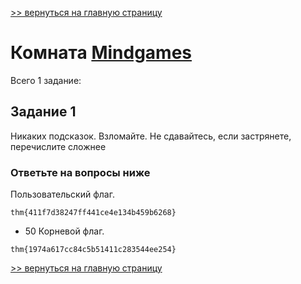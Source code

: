 [>> вернуться на главную страницу](https://github.com/BEPb/tryhackme/blob/master/README.md)

# Комната [Mindgames](https://tryhackme.com/r/room/mindgames) 

Всего 1 заданиe:
## Задание 1
Никаких подсказок. Взломайте. Не сдавайтесь, если застрянете, перечислите сложнее

### Ответьте на вопросы ниже
Пользовательский флаг.
```commandline
thm{411f7d38247ff441ce4e134b459b6268}
```
+ 50
Корневой флаг.
```commandline
thm{1974a617cc84c5b51411c283544ee254}
```

[>> вернуться на главную страницу](https://github.com/BEPb/tryhackme/blob/master/README.md)